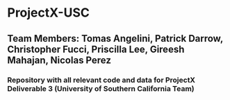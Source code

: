 # ProjectX-USC

## Team Members: Tomas Angelini, Patrick Darrow, Christopher Fucci, Priscilla Lee, Gireesh Mahajan, Nicolas Perez 

### Repository with all relevant code and data for ProjectX Deliverable 3 (University of Southern California Team)


